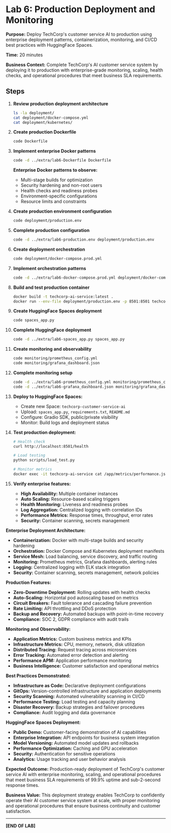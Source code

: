 # Lab 6: Production Deployment and Monitoring

**Purpose:** Deploy TechCorp's customer service AI to production using enterprise deployment patterns, containerization, monitoring, and CI/CD best practices with HuggingFace Spaces.

**Time:** 20 minutes

**Business Context:** Complete TechCorp's AI customer service system by deploying it to production with enterprise-grade monitoring, scaling, health checks, and operational procedures that meet business SLA requirements.

## Steps

1. **Review production deployment architecture**
   ```bash
   ls -la deployment/
   cat deployment/docker-compose.yml
   cat deployment/kubernetes/
   ```

2. **Create production Dockerfile**
   ```bash
   code Dockerfile
   ```

3. **Implement enterprise Docker patterns**
   ```bash
   code -d ../extra/lab6-Dockerfile Dockerfile
   ```
   **Enterprise Docker patterns to observe:**
   - Multi-stage builds for optimization
   - Security hardening and non-root users
   - Health checks and readiness probes
   - Environment-specific configurations
   - Resource limits and constraints

4. **Create production environment configuration**
   ```bash
   code deployment/production.env
   ```

5. **Complete production configuration**
   ```bash
   code -d ../extra/lab6-production.env deployment/production.env
   ```

6. **Create deployment orchestration**
   ```bash
   code deployment/docker-compose.prod.yml
   ```

7. **Implement orchestration patterns**
   ```bash
   code -d ../extra/lab6-docker-compose.prod.yml deployment/docker-compose.prod.yml
   ```

8. **Build and test production container**
   ```bash
   docker build -t techcorp-ai-service:latest .
   docker run --env-file deployment/production.env -p 8501:8501 techcorp-ai-service:latest
   ```

9. **Create HuggingFace Spaces deployment**
   ```bash
   code spaces_app.py
   ```

10. **Complete HuggingFace deployment**
    ```bash
    code -d ../extra/lab6-spaces_app.py spaces_app.py
    ```

11. **Create monitoring and observability**
    ```bash
    code monitoring/prometheus_config.yml
    code monitoring/grafana_dashboard.json
    ```

12. **Complete monitoring setup**
    ```bash
    code -d ../extra/lab6-prometheus_config.yml monitoring/prometheus_config.yml
    code -d ../extra/lab6-grafana_dashboard.json monitoring/grafana_dashboard.json
    ```

13. **Deploy to HuggingFace Spaces:**
    - Create new Space: `techcorp-customer-service-ai`
    - Upload: `spaces_app.py`, `requirements.txt`, `README.md`
    - Configure: Gradio SDK, public/private visibility
    - Monitor: Build logs and deployment status

14. **Test production deployment:**
    ```bash
    # Health check
    curl http://localhost:8501/health
    
    # Load testing
    python scripts/load_test.py
    
    # Monitor metrics
    docker exec -it techcorp-ai-service cat /app/metrics/performance.json
    ```

15. **Verify enterprise features:**
    - **High Availability:** Multiple container instances
    - **Auto Scaling:** Resource-based scaling triggers
    - **Health Monitoring:** Liveness and readiness probes
    - **Log Aggregation:** Centralized logging with correlation IDs
    - **Performance Metrics:** Response times, throughput, error rates
    - **Security:** Container scanning, secrets management

**Enterprise Deployment Architecture:**
- **Containerization:** Docker with multi-stage builds and security hardening
- **Orchestration:** Docker Compose and Kubernetes deployment manifests
- **Service Mesh:** Load balancing, service discovery, and traffic routing
- **Monitoring:** Prometheus metrics, Grafana dashboards, alerting rules
- **Logging:** Centralized logging with ELK stack integration
- **Security:** Container scanning, secrets management, network policies

**Production Features:**
- **Zero-Downtime Deployment:** Rolling updates with health checks
- **Auto-Scaling:** Horizontal pod autoscaling based on metrics
- **Circuit Breakers:** Fault tolerance and cascading failure prevention
- **Rate Limiting:** API throttling and DDoS protection
- **Backup and Recovery:** Automated backups with point-in-time recovery
- **Compliance:** SOC 2, GDPR compliance with audit trails

**Monitoring and Observability:**
- **Application Metrics:** Custom business metrics and KPIs
- **Infrastructure Metrics:** CPU, memory, network, disk utilization
- **Distributed Tracing:** Request tracing across microservices
- **Error Tracking:** Automated error detection and alerting
- **Performance APM:** Application performance monitoring
- **Business Intelligence:** Customer satisfaction and operational metrics

**Best Practices Demonstrated:**
- **Infrastructure as Code:** Declarative deployment configurations
- **GitOps:** Version-controlled infrastructure and application deployments
- **Security Scanning:** Automated vulnerability scanning in CI/CD
- **Performance Testing:** Load testing and capacity planning
- **Disaster Recovery:** Backup strategies and failover procedures
- **Compliance:** Audit logging and data governance

**HuggingFace Spaces Deployment:**
- **Public Demo:** Customer-facing demonstration of AI capabilities
- **Enterprise Integration:** API endpoints for business system integration
- **Model Versioning:** Automated model updates and rollbacks
- **Performance Optimization:** Caching and GPU acceleration
- **Security:** Authentication for sensitive operations
- **Analytics:** Usage tracking and user behavior analysis

**Expected Outcome:** Production-ready deployment of TechCorp's customer service AI with enterprise monitoring, scaling, and operational procedures that meet business SLA requirements of 99.9% uptime and sub-2-second response times.

**Business Value:** This deployment strategy enables TechCorp to confidently operate their AI customer service system at scale, with proper monitoring and operational procedures that ensure business continuity and customer satisfaction.

---
**[END OF LAB]**